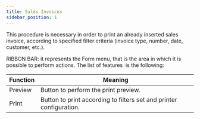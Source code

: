 ```yaml
---
title: Sales Invoices
sidebar_position: 1
---
```


This procedure is necessary in order to print an already inserted sales invoice, according to specified filter criteria (invoice type, number, date, customer, etc.).

RIBBON BAR: it represents the Form menu, that is the area in which it is possible to perform actions. The list of features  is the following:



| Function | Meaning |
| --- | --- |
| Preview | Button to perform the print preview. |
| Print | Button to print according to filters set and printer configuration. |






